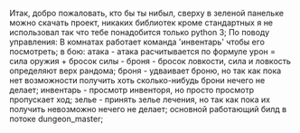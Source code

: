 Итак, добро пожаловать, кто бы ты нибыл, сверху в зеленой панельке можно скачать проект, никаких библиотек кроме стандартных я не использовал так что тебе понадобится только python 3;
По поводу управления:
В комнатах работает команда 'инвентарь' чтобы его посмотреть;
в бою:
атака - атака расчитывается по формуле урон = сила оружия + бросок силы - броня - бросок ловкости, сила и ловкость определяют верх рандома;
броня - удваивает броню, но так как пока нет возможности получить хоть сколько-нибудь брони нечего не делает;
инвентарь - просмотр инвенторя, но просто просмотр пропускает ход;
зелье - принять зелье лечения, но так как пока их получить невозможно нечего не делает;
основной работающий билд в потоке dungeon_master;
